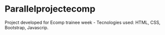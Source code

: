 # Parallelprojectecomp
Project developed for Ecomp trainee week - Tecnologies used: HTML, CSS, Bootstrap, Javascrip.
